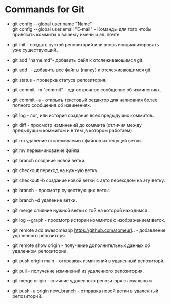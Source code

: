 # Commands for Git

* git config --global user.name "Name"  
git config --global user.email "E-mail"  - Команды для того чтобы привязать коммиты к вашему имени и эл. почте.

* git init - создать пустой репозиторий или вновь инициализировать уже существующий. 

* git add "name.md"- добавить файл к отслеживающимся git.

* git add . - добавить все файлы (папку) к отслеживающимся git.

* git status - проверка статуса репозитория.

* git commit -m "commit" - однострочное сообщение об изминениях.

* git commit -a - открыть текстовый редактор для написания более полного сообщения об извинениях.

* git log - лог, или история создания всех предыдущих коммитов.

* git diff - просмотр изминений до коммита (отличия между предыдущим коммитом и в тем ,в котором работаем)

* git rm <name>  удаление отслеживаемых файлов из текущей ветки.

* git mv <old name> <new name> переиминование файла.

* git branch <new branch name> создание новой ветки.

* git checkout <branch name> переход на нужную ветку.

* git checkout -b <new branch name> создание новой ветки с авто переходом на эту ветку.

* git branch - просмотр существующих веток.

* git branch -d <branch name> удаление ветки.

* git merge <branch name> слияние нужной ветки с той,на которой находимся .

* git log --graph - просмотр истории коммитов с изображением веток.

* git remote add awesomeapp https://github.com/someurl.. - добавление удаленного репозиторя.

* git remote show origin - получение дополнительных данных об удаленном репозитории.

* git push origin main - отправкак изминений в удаленный репозиторй.

* git pull - получение изминений из удаленного репозитория. 

* git merge origin <name> - слияние удаленного репозиторя с локальным.

* git push -u origin new_branch - отправка новой ветки в удаленный репозиторий.


